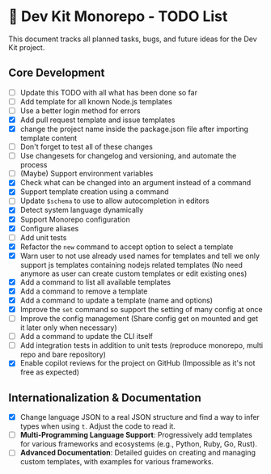 # 🚀 Dev Kit Monorepo - TODO List

This document tracks all planned tasks, bugs, and future ideas for the Dev Kit project.

## Core Development

- [ ] Update this TODO with all what has been done so far
- [ ] Add template for all known Node.js templates
- [ ] Use a better login method for errors
- [x] Add pull request template and issue templates
- [x] change the project name inside the package.json file after importing template content
- [ ] Don't forget to test all of these changes
- [ ] Use changesets for changelog and versioning, and automate the process
- [ ] (Maybe) Support environment variables
- [x] Check what can be changed into an argument instead of a command
- [x] Support template creation using a command
- [ ] Update `$schema` to use to allow autocompletion in editors
- [x] Detect system language dynamically
- [x] Support Monorepo configuration
- [x] Configure aliases
- [ ] Add unit tests
- [x] Refactor the `new` command to accept option to select a template
- [x] Warn user to not use already used names for templates and tell we only support js templates containing nodejs related templates (No need anymore as user can create custom templates or edit existing ones)
- [x] Add a command to list all available templates
- [x] Add a command to remove a template
- [x] Add a command to update a template (name and options)
- [x] Improve the `set` command so support the setting of many config at once
- [ ] Improve the config management (Share config get on mounted and get it later only when necessary)
- [ ] Add a command to update the CLI itself
- [ ] Add integration tests in addition to unit tests (reproduce monorepo, multi repo and bare repository)
- [x] Enable copilot reviews for the project on GitHub (Impossible as it's not free as expected)

## Internationalization & Documentation

- [x] Change language JSON to a real JSON structure and find a way to infer types when using `t`. Adjust the code to read it.
- [ ] **Multi-Programming Language Support**: Progressively add templates for various frameworks and ecosystems (e.g., Python, Ruby, Go, Rust).
- [ ] **Advanced Documentation**: Detailed guides on creating and managing custom templates, with examples for various frameworks.
